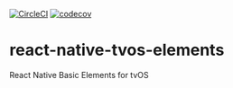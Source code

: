 [![CircleCI](https://circleci.com/gh/cyanideio/react-native-tvos-elements/tree/dev.svg?style=shield)](https://circleci.com/gh/cyanideio/react-native-tvos-elements/tree/dev)
[![codecov](https://codecov.io/gh/cyanideio/react-native-tvos-elements/branch/dev/graph/badge.svg)](https://codecov.io/gh/cyanideio/react-native-tvos-elements)

# react-native-tvos-elements
React Native Basic Elements for tvOS
